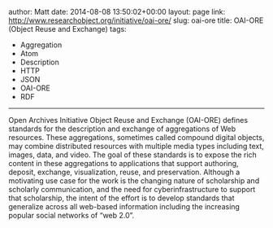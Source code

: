 author: Matt
date: 2014-08-08 13:50:02+00:00
layout: page
link: http://www.researchobject.org/initiative/oai-ore/
slug: oai-ore
title: OAI-ORE (Object Reuse and Exchange)
tags:
- Aggregation
- Atom
- Description
- HTTP
- JSON
- OAI-ORE
- RDF
---
Open Archives Initiative Object Reuse and Exchange (OAI-ORE) defines standards for the description and exchange of aggregations of Web resources. These aggregations, sometimes called compound digital objects, may combine distributed resources with multiple media types including text, images, data, and video. The goal of these standards is to expose the rich content in these aggregations to applications that support authoring, deposit, exchange, visualization, reuse, and preservation. Although a motivating use case for the work is the changing nature of scholarship and scholarly communication, and the need for cyberinfrastructure to support that scholarship, the intent of the effort is to develop standards that generalize across all web-based information including the increasing popular social networks of “web 2.0”.
